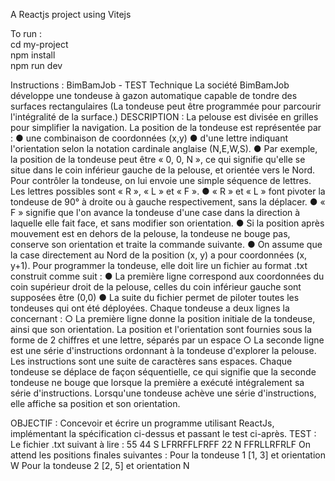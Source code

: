 A Reactjs project using Vitejs

To run :</br>
cd my-project</br>
npm install</br>
npm run dev</br>

Instructions : 
BimBamJob - TEST Technique
La société BimBamJob développe une tondeuse à gazon automatique capable de tondre des surfaces rectangulaires
(La tondeuse peut être programmée pour parcourir l'intégralité de la surface.)
DESCRIPTION :
La pelouse est divisée en grilles pour simplifier la navigation.
La position de la tondeuse est représentée par :
● une combinaison de coordonnées (x,y)
● d'une lettre indiquant l'orientation selon la notation cardinale anglaise (N,E,W,S).
● Par exemple, la position de la tondeuse peut être « 0, 0, N », ce qui signifie qu'elle se
situe dans le coin inférieur gauche de la pelouse, et orientée vers le Nord.
Pour contrôler la tondeuse, on lui envoie une simple séquence de lettres. Les lettres possibles sont « R », « L » et « F ».
● « R » et « L » font pivoter la tondeuse de 90° à droite ou à gauche respectivement, sans la déplacer.
● « F » signifie que l'on avance la tondeuse d'une case dans la direction à laquelle elle fait face, et sans modifier son orientation.
● Si la position après mouvement est en dehors de la pelouse, la tondeuse ne bouge pas, conserve son orientation et traite la commande suivante.
● On assume que la case directement au Nord de la position (x, y) a pour coordonnées (x, y+1).
Pour programmer la tondeuse, elle doit lire un fichier au format .txt construit comme suit :
● La première ligne correspond aux coordonnées du coin supérieur droit de la pelouse,
celles du coin inférieur gauche sont supposées être (0,0)
● La suite du fichier permet de piloter toutes les tondeuses qui ont été déployées. Chaque
tondeuse a deux lignes la concernant :
○ La première ligne donne la position initiale de la tondeuse, ainsi que son
orientation. La position et l'orientation sont fournies sous la forme de 2 chiffres et
une lettre, séparés par un espace
○ La seconde ligne est une série d'instructions ordonnant à la tondeuse d'explorer
la pelouse. Les instructions sont une suite de caractères sans espaces.
Chaque tondeuse se déplace de façon séquentielle, ce qui signifie que la seconde tondeuse ne bouge que lorsque la première a exécuté intégralement sa série d'instructions.
Lorsqu'une tondeuse achève une série d'instructions, elle affiche sa position et son orientation.
 
OBJECTIF :
Concevoir et écrire un programme utilisant ReactJs, implémentant la spécification ci-dessus et passant le test ci-après.
TEST :
Le fichier .txt suivant à lire : 55
44 S
LFRRFFLFRFF
22 N
FFRLLRFRLF
On attend les positions finales suivantes : Pour la tondeuse 1 [1, 3] et orientation W Pour la tondeuse 2 [2, 5] et orientation N
  
